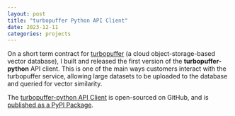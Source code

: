 ```yaml
---
layout: post
title: "turbopuffer Python API Client"
date: 2023-12-11
categories: projects
---
```


On a short term contract for [turbopuffer](https://turbopuffer.com) (a cloud object-storage-based vector database), I built and released the first version of the **turbopuffer-python** API client. This is one of the main ways customers interact with the turbopuffer service, allowing large datasets to be uploaded to the database and queried for vector similarity.

The [turbopuffer-python API Client](https://github.com/turbopuffer/turbopuffer-python) is open-sourced on GitHub, and is [published as a PyPI Package](https://pypi.org/project/turbopuffer/).